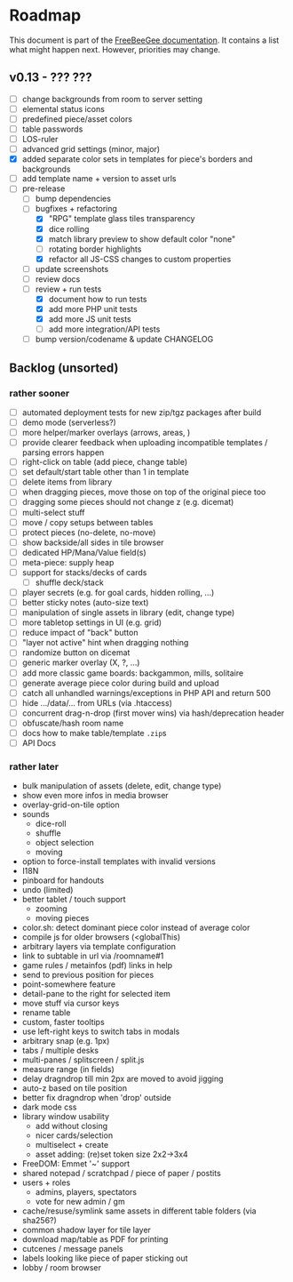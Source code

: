 # Roadmap

This document is part of the [FreeBeeGee documentation](DOCS.md). It contains a list what might happen next. However, priorities may change.

## v0.13 - ??? ???

* [ ] change backgrounds from room to server setting
* [ ] elemental status icons
* [ ] predefined piece/asset colors
* [ ] table passwords
* [ ] LOS-ruler
* [ ] advanced grid settings (minor, major)
* [X] added separate color sets in templates for piece's borders and backgrounds
* [ ] add template name + version to asset urls
* [ ] pre-release
  * [ ] bump dependencies
  * [ ] bugfixes + refactoring
    * [X] "RPG" template glass tiles transparency
    * [X] dice rolling
    * [X] match library preview to show default color "none"
    * [ ] rotating border highlights
    * [X] refactor all JS-CSS changes to custom properties
  * [ ] update screenshots
  * [ ] review docs
  * [ ] review + run tests
    * [X] document how to run tests
    * [X] add more PHP unit tests
    * [X] add more JS unit tests
    * [ ] add more integration/API tests
  * [ ] bump version/codename & update CHANGELOG

## Backlog (unsorted)

### rather sooner

* [ ] automated deployment tests for new zip/tgz packages after build
* [ ] demo mode (serverless?)
* [ ] more helper/marker overlays (arrows, areas, )
* [ ] provide clearer feedback when uploading incompatible templates / parsing errors happen
* [ ] right-click on table (add piece, change table)
* [ ] set default/start table other than 1 in template
* [ ] delete items from library
* [ ] when dragging pieces, move those on top of the original piece too
* [ ] dragging some pieces should not change z (e.g. dicemat)
* [ ] multi-select stuff
* [ ] move / copy setups between tables
* [ ] protect pieces (no-delete, no-move)
* [ ] show backside/all sides in tile browser
* [ ] dedicated HP/Mana/Value field(s)
* [ ] meta-piece: supply heap
* [ ] support for stacks/decks of cards
  * [ ] shuffle deck/stack
* [ ] player secrets (e.g. for goal cards, hidden rolling, ...)
* [ ] better sticky notes (auto-size text)
* [ ] manipulation of single assets in library (edit, change type)
* [ ] more tabletop settings in UI (e.g. grid)
* [ ] reduce impact of "back" button
* [ ] "layer not active" hint when dragging nothing
* [ ] randomize button on dicemat
* [ ] generic marker overlay (X, ?, ...)
* [ ] add more classic game boards: backgammon, mills, solitaire
* [ ] generate average piece color during build and upload
* [ ] catch all unhandled warnings/exceptions in PHP API and return 500
* [ ] hide .../data/... from URLs (via .htaccess)
* [ ] concurrent drag-n-drop (first mover wins) via hash/deprecation header
* [ ] obfuscate/hash room name
* [ ] docs how to make table/template `.zip`s
* [ ] API Docs

### rather later

* bulk manipulation of assets (delete, edit, change type)
* show even more infos in media browser
* overlay-grid-on-tile option
* sounds
  * dice-roll
  * shuffle
  * object selection
  * moving
* option to force-install templates with invalid versions
* I18N
* pinboard for handouts
* undo (limited)
* better tablet / touch support
  * zooming
  * moving pieces
* color.sh: detect dominant piece color instead of average color
* compile js for older browsers (<globalThis)
* arbitrary layers via template configuration
* link to subtable in url via /roomname#1
* game rules / metainfos (pdf) links in help
* send to previous position for pieces
* point-somewhere feature
* detail-pane to the right for selected item
* move stuff via cursor keys
* rename table
* custom, faster tooltips
* use left-right keys to switch tabs in modals
* arbitrary snap (e.g. 1px)
* tabs / multiple desks
* multi-panes / splitscreen / split.js
* measure range (in fields)
* delay dragndrop till min 2px are moved to avoid jigging
* auto-z based on tile position
* better fix dragndrop when 'drop' outside
* dark mode css
* library window usability
  * add without closing
  * nicer cards/selection
  * multiselect + create
  * asset adding: (re)set token size 2x2->3x4
* FreeDOM: Emmet '~' support
* shared notepad / scratchpad / piece of paper / postits
* users + roles
  * admins, players, spectators
  * vote for new admin / gm
* cache/resuse/symlink same assets in different table folders (via sha256?)
* common shadow layer for tile layer
* download map/table as PDF for printing
* cutcenes / message panels
* labels looking like piece of paper sticking out
* lobby / room browser
